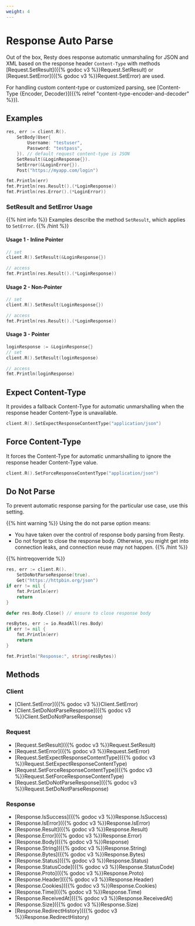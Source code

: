 ```yaml
---
weight: 4
---
```


# Response Auto Parse

Out of the box, Resty does response automatic unmarshaling for JSON and XML based on the response header `Content-Type` with methods [Request.SetResult]({{% godoc v3 %}}Request.SetResult) or [Request.SetError]({{% godoc v3 %}}Request.SetError) are used.

For handling custom content-type or customized parsing, see [Content-Type {Encoder, Decoder}]({{% relref "content-type-encoder-and-decoder" %}}).

## Examples

```go
res, err := client.R().
    SetBody(User{
        Username: "testuser",
        Password: "testpass",
    }). // default request content-type is JSON
    SetResult(&LoginResponse{}).
    SetError(&LoginError{}).
    Post("https://myapp.com/login")

fmt.Println(err)
fmt.Println(res.Result().(*LoginResponse))
fmt.Println(res.Error().(*LoginError))
```

### SetResult and SetError Usage

{{% hint info %}}
Examples describe the method `SetResult`, which applies to `SetError`.
{{% /hint %}}

#### Usage 1 - Inline Pointer

```go
// set
client.R().SetResult(&LoginResponse{})

// access
fmt.Println(res.Result().(*LoginResponse))
```

#### Usage 2 - Non-Pointer

```go
// set
client.R().SetResult(LoginResponse{})

// access
fmt.Println(res.Result().(*LoginResponse))
```

#### Usage 3 - Pointer

```go
loginResponse := &LoginResponse{}
// set
client.R().SetResult(loginResponse)

// access
fmt.Println(loginResponse)
```

## Expect Content-Type

It provides a fallback Content-Type for automatic unmarshalling when the response header Content-Type is unavailable.

```go
client.R().SetExpectResponseContentType("application/json")
```

## Force Content-Type

It forces the Content-Type for automatic unmarshalling to ignore the response header Content-Type value.

```go
client.R().SetForceResponseContentType("application/json")
```

## Do Not Parse

To prevent automatic response parsing for the particular use case, use this setting.

{{% hint warning %}}
Using the do not parse option means:
* You have taken over the control of response body parsing from Resty.
* Do not forget to close the response body. Otherwise, you might get into connection leaks, and connection reuse may not happen.
{{% /hint %}}

{{% hintreqoverride %}}

```go
res, err := client.R().
    SetDoNotParseResponse(true).
    Get("https://httpbin.org/json")
if err != nil {
    fmt.Println(err)
    return
}

defer res.Body.Close() // ensure to close response body

resBytes, err := io.ReadAll(res.Body)
if err != nil {
    fmt.Println(err)
    return
}

fmt.Println("Response:", string(resBytes))
```

## Methods

### Client

* [Client.SetError]({{% godoc v3 %}}Client.SetError)
* [Client.SetDoNotParseResponse]({{% godoc v3 %}}Client.SetDoNotParseResponse)

### Request

* [Request.SetResult]({{% godoc v3 %}}Request.SetResult)
* [Request.SetError]({{% godoc v3 %}}Request.SetError)
* [Request.SetExpectResponseContentType]({{% godoc v3 %}}Request.SetExpectResponseContentType)
* [Request.SetForceResponseContentType]({{% godoc v3 %}}Request.SetForceResponseContentType)
* [Request.SetDoNotParseResponse]({{% godoc v3 %}}Request.SetDoNotParseResponse)

### Response

* [Response.IsSuccess]({{% godoc v3 %}}Response.IsSuccess)
* [Response.IsError]({{% godoc v3 %}}Response.IsError)
* [Response.Result]({{% godoc v3 %}}Response.Result)
* [Response.Error]({{% godoc v3 %}}Response.Error)
* [Response.Body]({{% godoc v3 %}}Response)
* [Response.String]({{% godoc v3 %}}Response.String)
* [Response.Bytes]({{% godoc v3 %}}Response.Bytes)
* [Response.Status]({{% godoc v3 %}}Response.Status)
* [Response.StatusCode]({{% godoc v3 %}}Response.StatusCode)
* [Response.Proto]({{% godoc v3 %}}Response.Proto)
* [Response.Header]({{% godoc v3 %}}Response.Header)
* [Response.Cookies]({{% godoc v3 %}}Response.Cookies)
* [Response.Time]({{% godoc v3 %}}Response.Time)
* [Response.ReceivedAt]({{% godoc v3 %}}Response.ReceivedAt)
* [Response.Size]({{% godoc v3 %}}Response.Size)
* [Response.RedirectHistory]({{% godoc v3 %}}Response.RedirectHistory)
